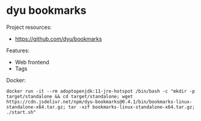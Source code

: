 # dyu bookmarks

Project resources:

- https://github.com/dyu/bookmarks

Features:

- Web frontend
- Tags

Docker:

```
docker run -it --rm adoptopenjdk:11-jre-hotspot /bin/bash -c "mkdir -p target/standalone && cd target/standalone; wget https://cdn.jsdelivr.net/npm/dyu-bookmarks@0.4.1/bin/bookmarks-linux-standalone-x64.tar.gz; tar -xzf bookmarks-linux-standalone-x64.tar.gz; ./start.sh"
```